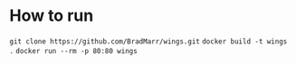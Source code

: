 # How to run
`git clone https://github.com/BradMarr/wings.git`
`docker build -t wings .`
`docker run --rm -p 80:80 wings`
